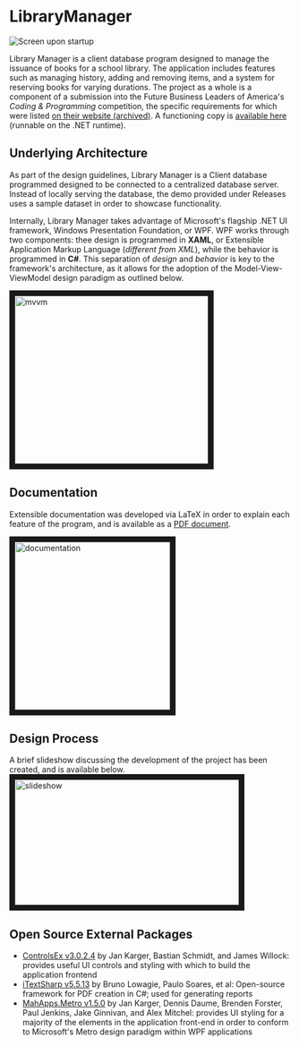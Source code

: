 # LibraryManager

![Screen upon startup](https://i.imgur.com/DcIdyZC.png)

Library Manager is a client database program designed to manage the issuance of books for a school library. The application includes features such as managing history, adding and removing items, and a system for reserving books for varying durations. The project as a whole is a component of a submission into the Future Business Leaders of America's *Coding & Programming* competition, the specific requirements for which were listed [on their website (archived)](https://web.archive.org/web/20180217192136im_/http://www.fbla-pbl.org:80/competitive-event/coding-programming/). A functioning copy is [available here](https://github.com/jazevedo620/LibraryManager/releases/latest) (runnable on the .NET runtime).

## Underlying Architecture

As part of the design guidelines, Library Manager is a Client database programmed designed to be connected to a centralized database server. Instead of locally serving the database, the demo provided under Releases uses a sample dataset in order to showcase functionality.

Internally, Library Manager takes advantage of Microsoft's flagship .NET UI framework, Windows Presentation Foundation, or WPF. WPF works through two components: thee design is programmed in **XAML**, or Extensible Application Markup Language (*different from XML*), while the behavior is programmed in **C#**. This separation of *design* and *behavior* is key to the framework's architecture, as it allows for the adoption of the Model-View-ViewModel design paradigm as outlined below.

<img src="https://i.imgur.com/k2jowmW.png" alt="mvvm" width="345" height="300" border="10" />

## Documentation

Extensible documentation was developed via LaTeX in order to explain each feature of the program, and is available as a [PDF document](https://drive.google.com/open?id=1rzvxD1XwVbWNX5nE0kkMXI031g4EwGW_).

<a href="https://drive.google.com/open?id=1rzvxD1XwVbWNX5nE0kkMXI031g4EwGW_" target="_blank"><img src="https://i.imgur.com/NC5QYGQ.png" alt="documentation" width="277" height="300" border="10" /></a>

## Design Process

A brief slideshow discussing the development of the project has been created, and is available below.
<a href="https://docs.google.com/presentation/d/e/2PACX-1vTGNy98lkIgXEggQ311Q4-lEVoktZXNi6ZJbzeMykYx1stRzgmh1ap6npJRz_zBeCNXJ6MNUN8nVQ-w/pub?start=false&loop=false&delayms=3000" target="_blank"><img src="https://i.imgur.com/7RM6kRB.png" alt="slideshow" width="400" height="224" border="10" /></a>

## Open Source External Packages

* [ControlsEx v3.0.2.4](https://github.com/ControlzEx/ControlzEx) by Jan Karger, Bastian Schmidt, and James Willock: provides useful UI controls and styling with which to build the application frontend
* [iTextSharp v5.5.13](https://github.com/itext/itextsharp) by Bruno Lowagie, Paulo Soares, et al: Open-source framework for PDF creation in C#; used for generating reports
* [MahApps.Metro v1.5.0](https://mahapps.com/) by Jan Karger, Dennis Daume, Brenden Forster, Paul Jenkins, Jake Ginnivan, and Alex Mitchel: provides UI styling for a majority of the elements in the application front-end in order to conform to Microsoft's Metro design paradigm within WPF applications
